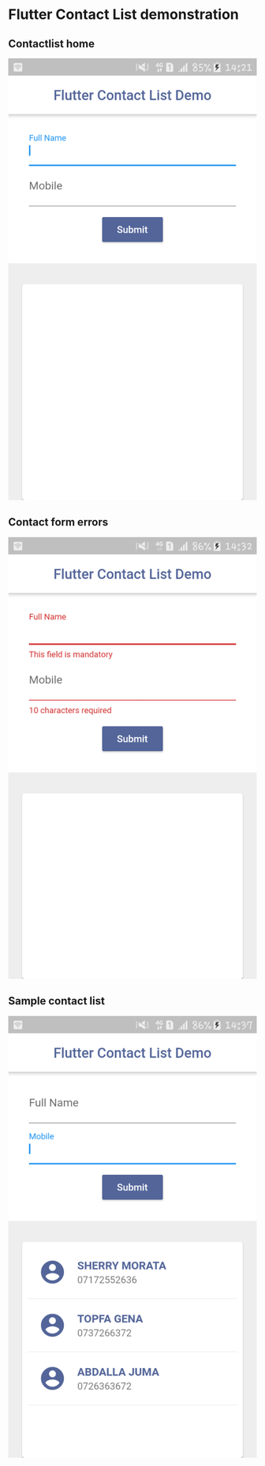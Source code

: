 # Flutter Contact List demonstration

## Contactlist home
![Alt text](./lib/screenshots/flutter_01.png?raw=true "Contact form")

##

## Contact form errors
![Alt text](./lib/screenshots/flutter_02.png?raw=true "Contact errors")

##

## Sample contact list
![Alt text](./lib/screenshots/flutter_03.png?raw=true "Sample Contact List")
